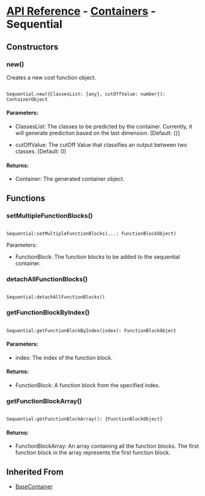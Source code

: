 # [API Reference](../../API.md) - [Containers](../Containers.md) - Sequential

## Constructors

### new()

Creates a new cost function object.

```

Sequential.new({ClassesList: {any}, cutOffValue: number}): ContainerObject

```

#### Parameters:

* ClassesList: The classes to be predicted by the container. Currently, it will generate prediction based on the last dimension. [Default: {}]

* cutOffValue: The cutOff Value that classifies an output between two classes. [Default: 0]

#### Returns:

* Container: The generated container object.

## Functions

### setMultipleFunctionBlocks()

```

Sequential:setMultipleFunctionBlocks(...: FunctionBlockObject)

```

Parameters:

* FunctionBlock: The function blocks to be added to the sequential container.

### detachAllFunctionBlocks()

```

Sequential:detachAllFunctionBlocks()

```

### getFunctionBlockByIndex()

```

Sequential:getFunctionBlockByIndex(index): FunctionBlockObject

```

#### Parameters:

* index: The index of the function block.

#### Returns:

* FunctionBlock: A function block from the specified index.

### getFunctionBlockArray()

```

Sequential:getFunctionBlockArray(): {FunctionBlockObject}

```

#### Returns:

* FunctionBlockArray: An array containing all the function blocks. The first function block in the array represents the first function block.

## Inherited From

* [BaseContainer](../BaseContainer.md)

